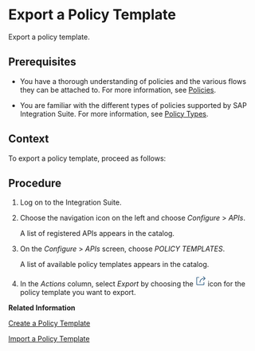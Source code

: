 <!-- loiod27df04e35a34c1db69f3a59b53c9f70 -->

# Export a Policy Template

Export a policy template.



## Prerequisites

-   You have a thorough understanding of policies and the various flows they can be attached to. For more information, see [Policies](policies-7e4f3e5.md).

-   You are familiar with the different types of policies supported by SAP Integration Suite. For more information, see [Policy Types](policy-types-c918e28.md).




## Context

To export a policy template, proceed as follows:



## Procedure

1.  Log on to the Integration Suite.

2.  Choose the navigation icon on the left and choose *Configure* \> *APIs*.

    A list of registered APIs appears in the catalog.

3.  On the *Configure* \> *APIs* screen, choose *POLICY TEMPLATES*.

    A list of available policy templates appears in the catalog.

4.  In the *Actions* column, select *Export* by choosing the ![](images/actions_policy_7f00c65.png) icon for the policy template you want to export.


**Related Information**  


[Create a Policy Template](create-a-policy-template-c5d1872.md "Create a policy template add it to an API proxy.")

[Import a Policy Template](import-a-policy-template-52263ad.md "Import a policy template.")

